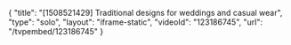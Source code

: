 {
    "title": "[1508521429] Traditional designs for weddings and casual wear",
    "type": "solo",
    "layout": "iframe-static",
    "videoId": "123186745",
    "url": "\/tvpembed\/123186745"
}
